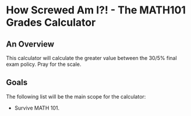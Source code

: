 # How Screwed Am I?! - The MATH101 Grades Calculator

## An Overview
This calculator will calculate the greater value between the 30/5% final exam policy. Pray for the scale.

## Goals
The following list will be the main scope for the calculator:
- Survive MATH 101.